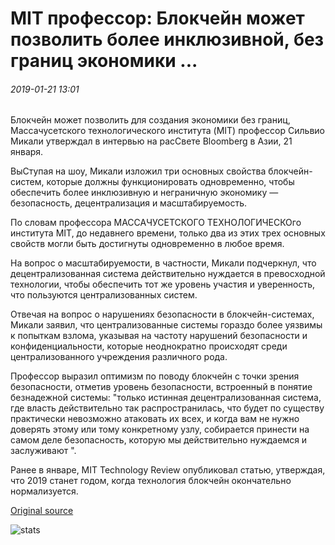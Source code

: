 # MIT профессор: Блокчейн может позволить более инклюзивной, без границ экономики ...

###### 2019-01-21 13:01

Блокчейн может позволить для создания экономики без границ, Массачусетского технологического института (MIT) профессор Сильвио Микали утверждал в интервью на расСвете Bloomberg в Азии, 21 января.

ВыСтупая на шоу, Микали изложил три основных свойства блокчейн-систем, которые должны функционировать одновременно, чтобы обеспечить более инклюзивную и неграничную экономику — безопасность, децентрализация и масштабируемость.

По словам профессора МАССАЧУСЕТСКОГО ТЕХНОЛОГИЧЕСКОго института MIT, до недавнего времени, только два из этих трех основных свойств могли быть достигнуты одновременно в любое время.

На вопрос о масштабируемости, в частности, Микали подчеркнул, что децентрализованная система действительно нуждается в превосходной технологии, чтобы обеспечить тот же уровень участия и уверенность, что пользуются централизованных систем.

Отвечая на вопрос о нарушениях безопасности в блокчейн-системах, Микали заявил, что централизованные системы гораздо более уязвимы к попыткам взлома, указывая на частоту нарушений безопасности и конфиденциальности, которые неоднократно происходят среди централизованного учреждения различного рода.

Профессор выразил оптимизм по поводу блокчейн с точки зрения безопасности, отметив уровень безопасности, встроенный в понятие безнадежной системы: "только истинная децентрализованная система, где власть действительно так распространилась, что будет по существу практически невозможно атаковать их всех, и когда вам не нужно доверять этому или тому конкретному узлу, собирается принести на самом деле безопасность, которую мы действительно нуждаемся и заслуживают ".

Ранее в январе, MIT Technology Review опубликовал статью, утверждая, что 2019 станет годом, когда технология блокчейн окончательно нормализуется.

[Original source](https://cointelegraph.com/news/mit-professor-blockchain-can-allow-for-more-inclusive-borderless-economy)

![stats](https://c.statcounter.com/11760860/0/a89fa40b/1/ "stats")